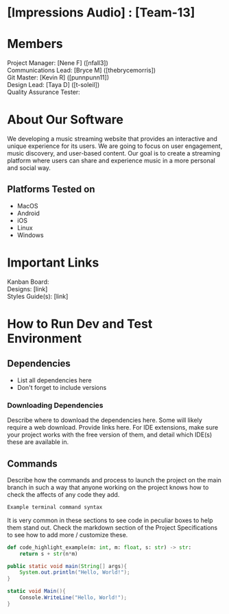 # [Impressions Audio] : [Team-13]
# Members
Project Manager: [Nene F] ([nfall3])\
Communications Lead: [Bryce M] ([thebrycemorris])\
Git Master: [Kevin R] ([punnpunn11])\
Design Lead: [Taya D] ([t-soleil])\
Quality Assurance Tester:


# About Our Software
We developing a music streaming website that provides an interactive and unique experience for its users. We are going to focus on user engagement, music discovery, and user-based content. Our goal is to create a streaming platform where users can share and experience music in a more personal and social way.


## Platforms Tested on
- MacOS
- Android
- iOS
- Linux
- Windows
# Important Links
Kanban Board: \
Designs: [link]\
Styles Guide(s): [link]

# How to Run Dev and Test Environment

## Dependencies
- List all dependencies here
- Don't forget to include versions
### Downloading Dependencies
Describe where to download the dependencies here. Some will likely require a web download. Provide links here. For IDE extensions, make sure your project works with the free version of them, and detail which IDE(s) these are available in. 

## Commands
Describe how the commands and process to launch the project on the main branch in such a way that anyone working on the project knows how to check the affects of any code they add.

```sh
Example terminal command syntax
```

It is very common in these sections to see code in peculiar boxes to help them stand out. Check the markdown section of the Project Specifications to see how to add more / customize these.

```python
def code_highlight_example(m: int, m: float, s: str) -> str:
	return s + str(n*m)
```

```java
public static void main(String[] args){
	System.out.println("Hello, World!");
}
```

```c#
static void Main(){
	Console.WriteLine("Hello, World!");
}
```
